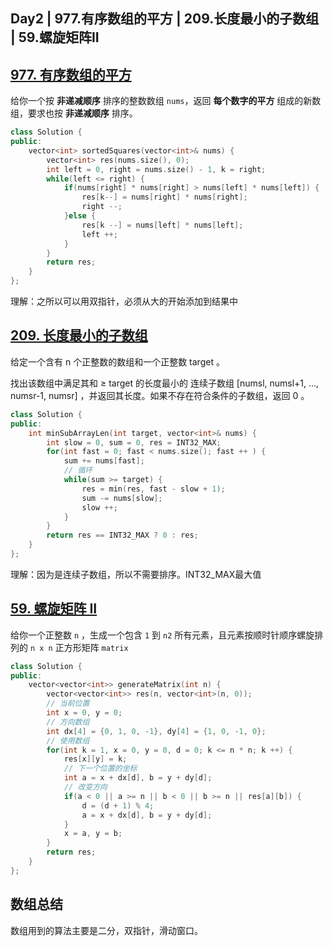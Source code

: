 ## Day2 | 977.有序数组的平方 | 209.长度最小的子数组 | 59.螺旋矩阵II



## [977. 有序数组的平方](https://leetcode.cn/problems/squares-of-a-sorted-array/)

给你一个按 **非递减顺序** 排序的整数数组 `nums`，返回 **每个数字的平方** 组成的新数组，要求也按 **非递减顺序** 排序。

```cpp
class Solution {
public:
    vector<int> sortedSquares(vector<int>& nums) {
        vector<int> res(nums.size(), 0);
        int left = 0, right = nums.size() - 1, k = right;
        while(left <= right) {
            if(nums[right] * nums[right] > nums[left] * nums[left]) {
                res[k--] = nums[right] * nums[right];
                right --;
            }else {
                res[k --] = nums[left] * nums[left];
                left ++;
            }
        }
        return res;
    }
};
```

理解：之所以可以用双指针，必须从大的开始添加到结果中



## [209. 长度最小的子数组](https://leetcode.cn/problems/minimum-size-subarray-sum/)

给定一个含有 n 个正整数的数组和一个正整数 target 。

找出该数组中满足其和 ≥ target 的长度最小的 连续子数组 [numsl, numsl+1, ..., numsr-1, numsr] ，并返回其长度。如果不存在符合条件的子数组，返回 0 。

```cpp
class Solution {
public:
    int minSubArrayLen(int target, vector<int>& nums) {
        int slow = 0, sum = 0, res = INT32_MAX;
        for(int fast = 0; fast < nums.size(); fast ++ ) {
            sum += nums[fast];
            // 循环
            while(sum >= target) {
                res = min(res, fast - slow + 1);
                sum -= nums[slow];
                slow ++;
            }
        }
        return res == INT32_MAX ? 0 : res;
    }
};
```

理解：因为是连续子数组，所以不需要排序。INT32_MAX最大值

## [59. 螺旋矩阵 II](https://leetcode.cn/problems/spiral-matrix-ii/)

给你一个正整数 `n` ，生成一个包含 `1` 到 `n2` 所有元素，且元素按顺时针顺序螺旋排列的 `n x n` 正方形矩阵 `matrix`

```cpp
class Solution {
public:
    vector<vector<int>> generateMatrix(int n) {
        vector<vector<int>> res(n, vector<int>(n, 0));
        // 当前位置
        int x = 0, y = 0;
        // 方向数组
        int dx[4] = {0, 1, 0, -1}, dy[4] = {1, 0, -1, 0};
        // 使用数组
        for(int k = 1, x = 0, y = 0, d = 0; k <= n * n; k ++) {
            res[x][y] = k;
            // 下一个位置的坐标
            int a = x + dx[d], b = y + dy[d];
            // 改变方向
            if(a < 0 || a >= n || b < 0 || b >= n || res[a][b]) {
                d = (d + 1) % 4;
                a = x + dx[d], b = y + dy[d];
            }
            x = a, y = b;
        }
        return res;
    }
};
```

## 数组总结

数组用到的算法主要是二分，双指针，滑动窗口。


